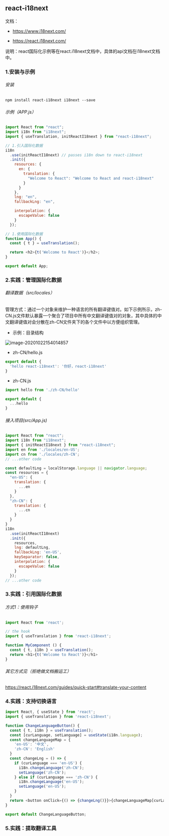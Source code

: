 ## react-i18next

文档：

- https://www.i18next.com/

- https://react.i18next.com/

说明：react国际化示例等在react.i18next文档中，具体的api文档在i18next文档中。

### 1.安装与示例

###### 安装

```
npm install react-i18next i18next --save
```

###### 示例（APP.js）

```javascript
import React from "react";
import i18n from "i18next";
import { useTranslation, initReactI18next } from "react-i18next";

// 1.引入国际化数据
i18n
  .use(initReactI18next) // passes i18n down to react-i18next
  .init({
    resources: {
      en: {
        translation: {
          "Welcome to React": "Welcome to React and react-i18next"
        }
      }
    },
    lng: "en",
    fallbackLng: "en",

    interpolation: {
      escapeValue: false
    }
  });

// 1.使用国际化数据
function App() {
  const { t } = useTranslation();

  return <h2>{t('Welcome to React')}</h2>;
}

export default App;

```

### 2.实践：管理国际化数据

###### 翻译数据（src/locales）

管理方式：通过一个对象来维护一种语言的所有翻译键值对。如下示例所示，zh-CN.js文件默认暴露一个聚合了项目中所有中文翻译键值对的对象，其中具体的中文翻译键值对会分散在zh-CN文件夹下的各个文件中以方便组织管理。

- 示例：目录结构

![image-20201022154014857](assets/image-20201022154014857.png)

- zh-CN/hello.js

```javascript
export default {
  'hello react-i18next': '你好，react-i18next'
}
```

- zh-CN.js

```javascript
import hello from './zh-CN/hello'

export default {
  ...hello
}
```

###### 接入项目(src/App.js)

```javascript
import React from "react";
import i18n from "i18next";
import { initReactI18next } from "react-i18next";
import en from './locales/en-US';
import cn from './locales/zh-CN';
// ...other code

const defaultLng = localStorage.language || navigator.language;
const resources = {
  "en-US": {
    translation: {
      ...en
    }
  },
  "zh-CN": {
    translation: {
      ...cn
    }
  }
}
i18n
  .use(initReactI18next)
  .init({
    resources,
    lng: defaultLng,
    fallbackLng: 'en-US',
    keySeparator: false,
    interpolation: {
      escapeValue: false
    }
  });
// ...other code
```

### 3.实践：引用国际化数据

###### 方式1：使用钩子

```javascript
import React from 'react';

// the hook
import { useTranslation } from 'react-i18next';

function MyComponent () {
  const { t, i18n } = useTranslation();
  return <h1>{t('Welcome to React')}</h1>
}
```

###### 其它方式见（拒绝做文档搬运工）

https://react.i18next.com/guides/quick-start#translate-your-content

### 4.实践：支持切换语言

```javascript
import React, { useState } from 'react';
import { useTranslation } from 'react-i18next';

function ChangeLanguageButton() {
  const { t, i18n } = useTranslation();
  const [curLanguage, setLanguage] = useState(i18n.language);
  const changeLanguageMap = {
    'en-US': '中文',
    'zh-CN': 'English'
  }
  const changeLng = () => {
    if (curLanguage === 'en-US') {
      i18n.changeLanguage('zh-CN');
      setLanguage('zh-CN');
    } else if (curLanguage === 'zh-CN') {
      i18n.changeLanguage('en-US');
      setLanguage('en-US');
    }
  }
  return <button onClick={() => {changeLng()}}>{changeLanguageMap[curLanguage]}</button>
}

export default ChangeLanguageButton;
```

### 5.实践：提取翻译工具